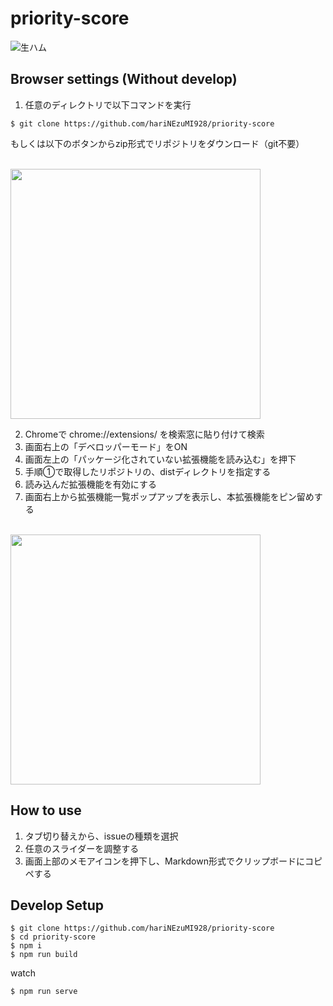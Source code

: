# priority-score

![生ハム](https://user-images.githubusercontent.com/60064343/125165244-2465d500-e1d1-11eb-902b-7035953162ec.png)

## Browser settings (Without develop)

1. 任意のディレクトリで以下コマンドを実行

```
$ git clone https://github.com/hariNEzuMI928/priority-score
```

もしくは以下のボタンからzip形式でリポジトリをダウンロード（git不要）

<br>
<img src="https://user-images.githubusercontent.com/60064343/125165408-b7067400-e1d1-11eb-88cd-e46e411196e1.png" width="400px">

2. Chromeで chrome://extensions/ を検索窓に貼り付けて検索
3. 画面右上の「デベロッパーモード」をON
4. 画面左上の「パッケージ化されていない拡張機能を読み込む」を押下
5. 手順①で取得したリポジトリの、distディレクトリを指定する
6. 読み込んだ拡張機能を有効にする
7. 画面右上から拡張機能一覧ポップアップを表示し、本拡張機能をピン留めする

<br>
<img src="https://user-images.githubusercontent.com/60064343/125165512-3d22ba80-e1d2-11eb-9117-6aab553f2bbd.png" width="400px">


## How to use

1. タブ切り替えから、issueの種類を選択
2. 任意のスライダーを調整する
3. 画面上部のメモアイコンを押下し、Markdown形式でクリップボードにコピペする

## Develop Setup

```
$ git clone https://github.com/hariNEzuMI928/priority-score
$ cd priority-score
$ npm i
$ npm run build
```

watch
```
$ npm run serve
```
